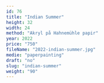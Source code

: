 ```yaml
---
id: 76
title: "Indian Summer"
height: 32
width: 24
method: "Akryl på Hahnemühle papir"
year: 2022
price: "750"
fileName: "2022-indian-summer.jpg"
medie: "paperpainting"
draft: "no"
slug: "indian-summer"
weight: "90"
---
```

